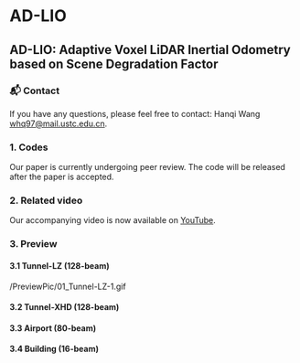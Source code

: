 # AD-LIO
## AD-LIO: Adaptive Voxel LiDAR Inertial Odometry based on Scene Degradation Factor
### 📬 Contact
If you have any questions, please feel free to contact: Hanqi Wang whq97@mail.ustc.edu.cn.
### 1. Codes
Our paper is currently undergoing peer review. The code will be released after the paper is accepted.
### 2. Related video
Our accompanying video is now available on [YouTube](https://youtu.be/kN0JURdOdr4}{https://youtu.be/kN0JURdOdr4).
### 3. Preview
#### 3.1 Tunnel-LZ (128-beam)
[gif]:（/PreviewPic/01_Tunnel-LZ-1.gif）
/PreviewPic/01_Tunnel-LZ-1.gif
#### 3.2 Tunnel-XHD (128-beam)

#### 3.3 Airport (80-beam)

#### 3.4 Building (16-beam)

